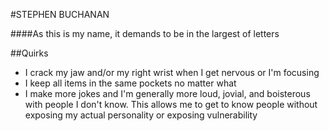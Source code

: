 #STEPHEN BUCHANAN

####As this is my name, it demands to be in the largest of letters

##Quirks
<ul>
	<li>I crack my jaw and/or my right wrist when I get nervous or I'm focusing</li>
	<li>I keep all items in the same pockets no matter what</li>
	<li>I make more jokes and I'm generally more loud, jovial, and boisterous with people I don't know. This allows me to get to know people without exposing my actual personality or exposing vulnerability</li>
</ul>